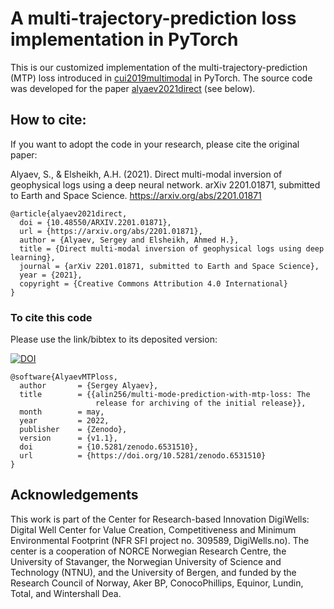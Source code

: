 # A multi-trajectory-prediction loss implementation in PyTorch

This is our customized implementation of the multi-trajectory-prediction (MTP) loss introduced in [cui2019multimodal](https://arxiv.org/abs/1809.10732) in PyTorch. The source code was developed for the paper [alyaev2021direct](https://arxiv.org/abs/2201.01871) (see below).

## How to cite:

If you want to adopt the code in your research, please cite the original paper:

Alyaev, S., & Elsheikh, A.H. (2021).  Direct multi-modal inversion of geophysical logs using a deep neural network. arXiv 2201.01871, submitted to Earth and Space Science. https://arxiv.org/abs/2201.01871

```
@article{alyaev2021direct,
  doi = {10.48550/ARXIV.2201.01871},
  url = {https://arxiv.org/abs/2201.01871},
  author = {Alyaev, Sergey and Elsheikh, Ahmed H.},
  title = {Direct multi-modal inversion of geophysical logs using deep learning},
  journal = {arXiv 2201.01871, submitted to Earth and Space Science},
  year = {2021},
  copyright = {Creative Commons Attribution 4.0 International}
}
```

### To cite this code

Please use the link/bibtex to its deposited version:

<a href="https://zenodo.org/badge/latestdoi/419341104"><img src="https://zenodo.org/badge/419341104.svg" alt="DOI"></a>

```
@software{AlyaevMTPloss,
  author       = {Sergey Alyaev},
  title        = {{alin256/multi-mode-prediction-with-mtp-loss: The 
                   release for archiving of the initial release}},
  month        = may,
  year         = 2022,
  publisher    = {Zenodo},
  version      = {v1.1},
  doi          = {10.5281/zenodo.6531510},
  url          = {https://doi.org/10.5281/zenodo.6531510}
}
```

## Acknowledgements

This work is part of the Center for Research-based Innovation DigiWells: Digital Well Center for Value Creation, Competitiveness and Minimum Environmental Footprint (NFR SFI project no. 309589, DigiWells.no). The center is a cooperation of NORCE Norwegian Research Centre, the University of Stavanger, the Norwegian University of Science and Technology (NTNU), and the University of Bergen, and funded by the Research Council of Norway, Aker BP, ConocoPhillips, Equinor, Lundin, Total, and Wintershall Dea.
